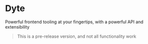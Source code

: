 # Dyte
Powerful frontend tooling at your fingertips, with a powerful API and extensibility

> This is a pre-release version, and not all functionality work